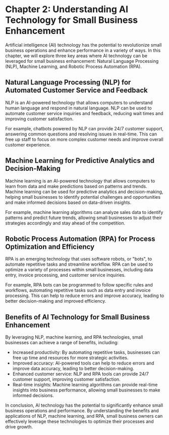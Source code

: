 Chapter 2: Understanding AI Technology for Small Business Enhancement
=====================================================================

Artificial intelligence (AI) technology has the potential to revolutionize small business operations and enhance performance in a variety of ways. In this chapter, we will explore three key areas where AI technology can be leveraged for small business enhancement: Natural Language Processing (NLP), Machine Learning, and Robotic Process Automation (RPA).

Natural Language Processing (NLP) for Automated Customer Service and Feedback
-----------------------------------------------------------------------------

NLP is an AI-powered technology that allows computers to understand human language and respond in natural language. NLP can be used to automate customer service inquiries and feedback, reducing wait times and improving customer satisfaction.

For example, chatbots powered by NLP can provide 24/7 customer support, answering common questions and resolving issues in real-time. This can free up staff to focus on more complex customer needs and improve overall customer experience.

Machine Learning for Predictive Analytics and Decision-Making
-------------------------------------------------------------

Machine learning is an AI-powered technology that allows computers to learn from data and make predictions based on patterns and trends. Machine learning can be used for predictive analytics and decision-making, helping small businesses to identify potential challenges and opportunities and make informed decisions based on data-driven insights.

For example, machine learning algorithms can analyze sales data to identify patterns and predict future trends, allowing small businesses to adjust their strategies accordingly and stay ahead of the competition.

Robotic Process Automation (RPA) for Process Optimization and Efficiency
------------------------------------------------------------------------

RPA is an emerging technology that uses software robots, or "bots", to automate repetitive tasks and streamline workflow. RPA can be used to optimize a variety of processes within small businesses, including data entry, invoice processing, and customer service inquiries.

For example, RPA bots can be programmed to follow specific rules and workflows, automating repetitive tasks such as data entry and invoice processing. This can help to reduce errors and improve accuracy, leading to better decision-making and improved efficiency.

Benefits of AI Technology for Small Business Enhancement
--------------------------------------------------------

By leveraging NLP, machine learning, and RPA technologies, small businesses can achieve a range of benefits, including:

* Increased productivity: By automating repetitive tasks, businesses can free up time and resources for more strategic activities.
* Improved accuracy: AI-powered tools can help to reduce errors and improve data accuracy, leading to better decision-making.
* Enhanced customer service: NLP and RPA tools can provide 24/7 customer support, improving customer satisfaction.
* Real-time insights: Machine learning algorithms can provide real-time insights into business performance, allowing small businesses to make informed decisions.

In conclusion, AI technology has the potential to significantly enhance small business operations and performance. By understanding the benefits and applications of NLP, machine learning, and RPA, small business owners can effectively leverage these technologies to optimize their processes and drive growth.

